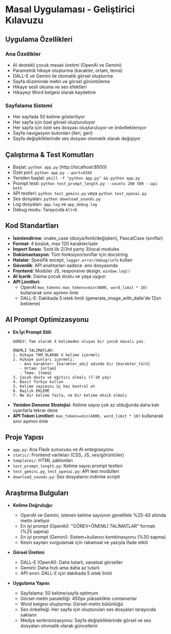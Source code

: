 # Masal Uygulaması - Geliştirici Kılavuzu

## Uygulama Özellikleri

### Ana Özellikler
- AI destekli çocuk masalı üretimi (OpenAI ve Gemini)
- Parametrik hikaye oluşturma (karakter, ortam, tema)
- DALL-E ve Gemini ile otomatik görsel oluşturma
- Sayfa düzeninde metin ve görsel görüntüleme
- Hikaye sesli okuma ve ses efektleri
- Hikayeyi Word belgesi olarak kaydetme

### Sayfalama Sistemi
- Her sayfada 50 kelime gösteriliyor
- Her sayfa için özel görsel oluşturuluyor
- Her sayfa için özel ses dosyası oluşturuluyor ve önbellekleniyor
- Sayfa navigasyon butonları (ileri, geri)
- Sayfa değişikliklerinde ses dosyası otomatik olarak değişiyor

## Çalıştırma & Test Komutları
- Başlat: `python app.py` (http://localhost:8500)
- Özel port: `python app.py --port=XXXX`
- Yeniden başlat: `pkill -f "python app.py" && python app.py`
- Prompt testi: `python test_prompt_length.py --counts 200 500 --api both`
- API testleri: `python test_gemini.py` veya `python test_openai.py`
- Ses dosyaları: `python download_sounds.py`
- Log dosyaları: `app.log` ve `app_debug.log`
- Debug modu: Tarayıcıda `Alt+D`

## Kod Standartları
- **İsimlendirme**: snake_case (dosya/fonk/değişken), PascalCase (sınıflar)
- **Format**: 4 boşluk, max 120 karakter/satır
- **İmport Sırası**: 1)std lib 2)3rd party 3)local modules
- **Dokümantasyon**: Tüm fonksiyon/sınıflar için docstring
- **Hatalar**: Spesifik except, `logger.error/debug/info` kullan
- **Güvenlik**: API anahtarları sadece .env dosyasında
- **Frontend**: Modüler JS, responsive design, `window.log()`
- **AI İçerik**: Daima çocuk dostu ve yaşa uygun
- **API Limitleri**: 
  - OpenAI `max_tokens`: `max_tokens=min(4000, word_limit * 10)` kullanarak sınır aşımını önle
  - DALL-E: Dakikada 5 istek limiti (generate_image_with_dalle'de 12sn bekleme)

## AI Prompt Optimizasyonu
- **En İyi Prompt Stili**: 
  ```
  GÖREV: Tam olarak X kelimeden oluşan bir çocuk masalı yaz.

  ÖNEMLİ TALİMATLAR:
  1. Hikaye TAM OLARAK X kelime içermeli
  2. Hikaye şunları içermeli:
     - Ana karakter: {karakter_adı} adında bir {karakter_türü}
     - Ortam: {ortam}
     - Tema: {tema}
  3. Çocuk dostu ve eğitici olmalı (7-10 yaş)
  4. Basit Türkçe kullan
  5. Kelime sayımını üç kez kontrol et
  6. Başlık EKLEME
  7. Ne bir kelime fazla, ne bir kelime eksik olmalı
  ```
- **Yeniden Deneme Stratejisi**: Kelime sayısı çok az olduğunda daha katı uyarılarla tekrar dene
- **API Token Limitleri**: `max_tokens=min(4000, word_limit * 10)` kullanarak sınır aşımını önle

## Proje Yapısı
- `app.py`: Ana Flask sunucusu ve AI entegrasyonu
- `static/`: Frontend varlıkları (CSS, JS, ses/görüntüler)
- `templates/`: HTML şablonları
- `test_prompt_length.py`: Kelime sayısı prompt testleri
- `test_gemini.py`, `test_openai.py`: API test modülleri
- `download_sounds.py`: Ses dosyalarını indirme scripti

## Araştırma Bulguları
- **Kelime Doğruluğu**: 
  - OpenAI ve Gemini, istenen kelime sayısının genellikle %25-40 altında metin üretiyor
  - En iyi prompt (OpenAI): "GÖREV+ÖNEMLİ TALİMATLAR" formatı (%25 sapma)
  - En iyi prompt (Gemini): Sistem+kullanıcı kombinasyonu (%30 sapma)
  - Kesin sayıları vurgulamak için rakamsal ve yazıyla ifade etkili

- **Görsel Üretimi**:
  - DALL-E (OpenAI): Daha tutarlı, sanatsal görseller
  - Gemini: Daha hızlı ama daha az tutarlı
  - API sınırı: DALL-E için dakikada 5 istek limiti

- **Uygulama Yapısı**:
  - Sayfalama: 50 kelime/sayfa optimum
  - Görsel-metin paralelliği: 450px yükseklikte containerlar
  - Word belgesi oluşturma: Görsel-metin bütünlüğü
  - Ses önbelleği: Her sayfa için oluşturulan ses dosyaları tarayıcıda saklanır
  - Medya senkronizasyonu: Sayfa değişikliklerinde görsel ve ses dosyaları otomatik olarak güncellenir